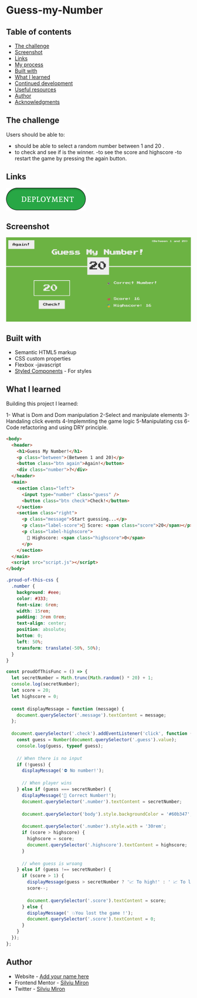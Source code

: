 # Guess-my-Number

## Table of contents

- [The challenge](#the-challenge)
- [Screenshot](#screenshot)
- [Links](#links)
- [My process](#my-process)
- [Built with](#built-with)
- [What I learned](#what-i-learned)
- [Continued development](#continued-development)
- [Useful resources](#useful-resources)
- [Author](#author)
- [Acknowledgments](#acknowledgments)

## The challenge

Users should be able to:

- should be able to select a random number between 1 and 20 .
- to check and see if is the winner.
  -to see the score and highscore
  -to restart the game by pressing the again button.

## Links

[![DEPLOYMENT](https://github.com/Miron-Silviu/Guess-my-Number/blob/main/images/Frame%201.png)](https://miron-silviu.github.io/Guess-my-Number/)

## Screenshot

<!-- TODO -->

![desktop]({C40F18A2-D17D-4E84-95AC-A8A1E8D1852D}.png)

## Built with

- Semantic HTML5 markup
- CSS custom properties
- Flexbox
  -javascript
- [Styled Components](https://styled-components.com/) - For styles

## What I learned

Building this project I learned:

1- What is Dom and Dom manipulation
2-Select and manipulate elements
3-Handaling click events
4-Implemnting the game logic
5-Manipulating css
6-Code refactoring and using DRY principle.

```html
<body>
  <header>
    <h1>Guess My Number!</h1>
    <p class="between">(Between 1 and 20)</p>
    <button class="btn again">Again!</button>
    <div class="number">?</div>
  </header>
  <main>
    <section class="left">
      <input type="number" class="guess" />
      <button class="btn check">Check!</button>
    </section>
    <section class="right">
      <p class="message">Start guessing...</p>
      <p class="label-score">💯 Score: <span class="score">20</span></p>
      <p class="label-highscore">
        🥇 Highscore: <span class="highscore">0</span>
      </p>
    </section>
  </main>
  <script src="script.js"></script>
</body>
```

```css
.proud-of-this-css {
  .number {
    background: #eee;
    color: #333;
    font-size: 6rem;
    width: 15rem;
    padding: 3rem 0rem;
    text-align: center;
    position: absolute;
    bottom: 0;
    left: 50%;
    transform: translate(-50%, 50%);
  }
}
```

```js
const proudOfThisFunc = () => {
  let secretNumber = Math.trunc(Math.random() * 20) + 1;
  console.log(secretNumber);
  let score = 20;
  let highscore = 0;

  const displayMessage = function (message) {
    document.querySelector('.message').textContent = message;
  };

  document.querySelector('.check').addEventListener('click', function () {
    const guess = Number(document.querySelector('.guess').value);
    console.log(guess, typeof guess);

    // When there is no input
    if (!guess) {
      displayMessage('⛔ No number!');

      // When player wins
    } else if (guess === secretNumber) {
      displayMessage('🎉 Correct Number!');
      document.querySelector('.number').textContent = secretNumber;

      document.querySelector('body').style.backgroundColor = '#60b347';

      document.querySelector('.number').style.with = '30rem';
      if (score > highscore) {
        highscore = score;
        document.querySelector('.highscore').textContent = highscore;
      }

      // when guess is wroang
    } else if (guess !== secretNumber) {
      if (score > 1) {
        displayMessage(guess > secretNumber ? '📈 To high!' : ' 📈 To low!');
        score--;

        document.querySelector('.score').textContent = score;
      } else {
        displayMessage(' 💥You lost the game !');
        document.querySelector('.score').textContent = 0;
      }
    }
  });
};
```

## Author

- Website - [Add your name here](https://www.your-site.com)
- Frontend Mentor - [Silviu Miron](https://www.frontendmentor.io/home)
- Twitter - [Silviu Miron](https://x.com/home)
